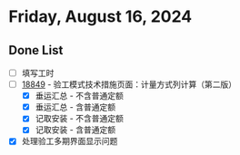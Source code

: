 # Friday, August 16, 2024

## Done List

- [ ] 填写工时
- [ ] [18849](http://49.4.7.28:8081/task-view-18849.html) - 验工模式技术措施页面：计量方式列计算（第二版）
  - [x] 垂运汇总 - 不含普通定额
  - [x] 垂运汇总 - 含普通定额
  - [x] 记取安装 - 不含普通定额
  - [x] 记取安装 - 含普通定额
- [x] 处理验工多期界面显示问题
